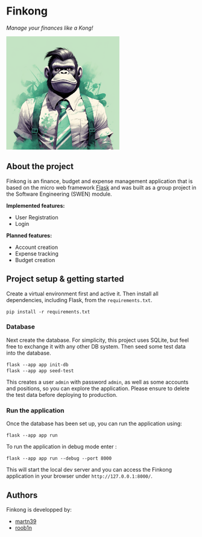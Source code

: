 # Finkong
_Manage your finances like a Kong!_

![Finkong Logo](./app/static/images/finkong-logo-small.png)

## About the project
Finkong is an finance, budget and expense management application that is based on the micro web framework [Flask](https://flask.palletsprojects.com/) and was built as a group project in the Software Engineering (SWEN) module.

**Implemented features:**
- User Registration
- Login

**Planned features:**
- Account creation
- Expense tracking
- Budget creation

## Project setup & getting started

Create a virtual environment first and active it. Then install all dependencies, including Flask, from the `requirements.txt`.

```
pip install -r requirements.txt
```

### Database
Next create the database. For simplicity, this project uses SQLite, but feel free to exchange it with any other DB system. Then seed some test data into the database. 

```
flask --app app init-db
flask --app app seed-test
```
This creates a user `admin` with password `admin`, as well as some accounts and positions, so you can explore the application. Please ensure to delete the test data before deploying to production. 

### Run the application
Once the database has been set up, you can run the application using:
```
flask --app app run
```
To run the application in debug mode enter :
```
flask --app app run --debug --port 8000
```
This will start the local dev server and you can access the Finkong application in your browser under `http://127.0.0.1:8000/`.

## Authors 
Finkong is developped by:
- [martn39](https://github.com/martn39)
- [roob1n](https://github.com/roob1n)